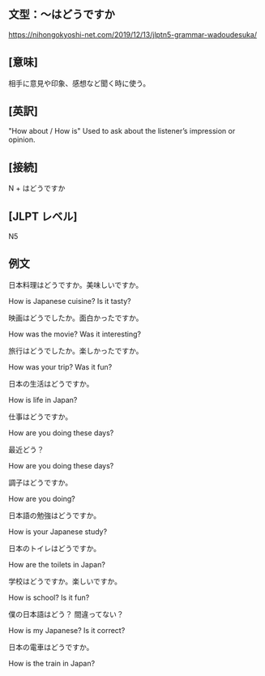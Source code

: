 ## 文型：〜はどうですか
<https://nihongokyoshi-net.com/2019/12/13/jlptn5-grammar-wadoudesuka/>

## [意味]
相手に意見や印象、感想など聞く時に使う。

## [英訳]
"How about / How is"
Used to ask about the listener’s impression or opinion.

## [接続]
N + はどうですか

## [JLPT レベル]
N5

## 例文

日本料理はどうですか。美味しいですか。

How is Japanese cuisine? Is it tasty?

映画はどうでしたか。面白かったですか。

How was the movie? Was it interesting?

旅行はどうでしたか。楽しかったですか。

How was your trip? Was it fun?

日本の生活はどうですか。

How is life in Japan?

仕事はどうですか。

How are you doing these days?

最近どう？

How are you doing these days?

調子はどうですか。

How are you doing?

日本語の勉強はどうですか。

How is your Japanese study?

日本のトイレはどうですか。

How are the toilets in Japan?

学校はどうですか。楽しいですか。

How is school? Is it fun?

僕の日本語はどう？ 間違ってない？

How is my Japanese? Is it correct?

日本の電車はどうですか。

How is the train in Japan?
